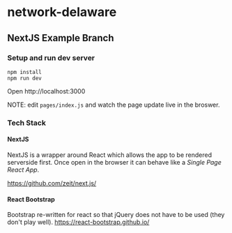 # network-delaware

## NextJS Example Branch

### Setup and run dev server

```
npm install
npm run dev
```

Open http://localhost:3000

NOTE: edit `pages/index.js` and watch the page update live in the broswer.
### Tech Stack

#### NextJS

NextJS is a wrapper around React which allows the app to be rendered serverside first. Once open in the browser it can behave like a _Single Page React App_.

https://github.com/zeit/next.js/

#### React Bootstrap

Bootstrap re-written for react so that jQuery does not have to be used (they don't play well).
https://react-bootstrap.github.io/
